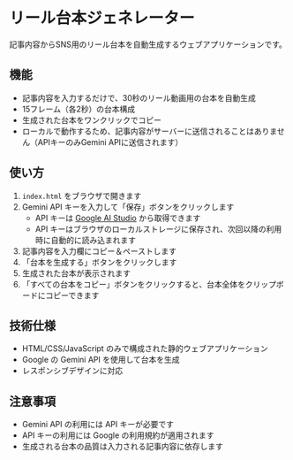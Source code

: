 # リール台本ジェネレーター

記事内容からSNS用のリール台本を自動生成するウェブアプリケーションです。

## 機能

- 記事内容を入力するだけで、30秒のリール動画用の台本を自動生成
- 15フレーム（各2秒）の台本構成
- 生成された台本をワンクリックでコピー
- ローカルで動作するため、記事内容がサーバーに送信されることはありません（APIキーのみGemini APIに送信されます）

## 使い方

1. `index.html` をブラウザで開きます
2. Gemini API キーを入力して「保存」ボタンをクリックします
   - API キーは [Google AI Studio](https://makersuite.google.com/app/apikey) から取得できます
   - API キーはブラウザのローカルストレージに保存され、次回以降の利用時に自動的に読み込まれます
3. 記事内容を入力欄にコピー＆ペーストします
4. 「台本を生成する」ボタンをクリックします
5. 生成された台本が表示されます
6. 「すべての台本をコピー」ボタンをクリックすると、台本全体をクリップボードにコピーできます

## 技術仕様

- HTML/CSS/JavaScript のみで構成された静的ウェブアプリケーション
- Google の Gemini API を使用して台本を生成
- レスポンシブデザインに対応

## 注意事項

- Gemini API の利用には API キーが必要です
- API キーの利用には Google の利用規約が適用されます
- 生成される台本の品質は入力される記事内容に依存します
